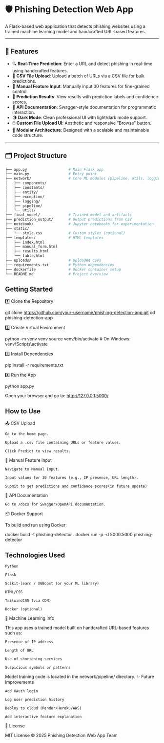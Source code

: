 # 🛡️ Phishing Detection Web App

A Flask-based web application that detects phishing websites using a trained machine learning model and handcrafted URL-based features.

---

## 📌 Features

- 🔍 **Real-Time Prediction**: Enter a URL and detect phishing in real-time using handcrafted features.
- 📄 **CSV File Upload**: Upload a batch of URLs via a CSV file for bulk predictions.
- 🧠 **Manual Feature Input**: Manually input 30 features for fine-grained control.
- 🧾 **Prediction Results**: View results with prediction labels and confidence scores.
- 📘 **API Documentation**: Swagger-style documentation for programmatic interaction.
- 🌗 **Dark Mode**: Clean professional UI with light/dark mode support.
- 🖱️ **Custom File Upload UI**: Aesthetic and responsive "Browse" button.
- 📁 **Modular Architecture**: Designed with a scalable and maintainable code structure.

---

## 🗂️ Project Structure

```bash
├── app.py                   # Main Flask app
├── main.py                  # Entry point
├── network/                 # Core ML modules (pipeline, utils, logging, etc.)
│   ├── components/
│   ├── constants/
│   ├── entity/
│   ├── exception/
│   ├── logging/
│   ├── pipeline/
│   └── utils/
├── final_model/             # Trained model and artifacts
├── prediction_output/       # Output predictions from CSV
├── notebook/                # Jupyter notebooks for experimentation
├── static/
│   └── style.css            # Custom styles (optional)
├── templates/               # HTML templates
│   ├── index.html
│   ├── manual_form.html
│   ├── results.html
│   └── table.html
├── uploads/                 # Uploaded CSVs
├── requirements.txt         # Python dependencies
├── dockerfile               # Docker container setup
└── README.md                # Project overview

```

## Getting Started
1️⃣ Clone the Repository

git clone https://github.com/your-username/phishing-detection-app.git
cd phishing-detection-app

2️⃣ Create Virtual Environment

python -m venv venv
source venv/bin/activate  # On Windows: venv\Scripts\activate

3️⃣ Install Dependencies

pip install -r requirements.txt

4️⃣ Run the App

python app.py

Open your browser and go to: http://127.0.0.1:5000/
## How to Use
📤 CSV Upload

    Go to the home page.

    Upload a .csv file containing URLs or feature values.

    Click Predict to view results.

🧠 Manual Feature Input

    Navigate to Manual Input.

    Input values for 30 features (e.g., IP presence, URL length).

    Submit to get predictions and confidence scores(in future update)

📘 API Documentation

    Go to /docs for Swagger/OpenAPI documentation.

📦 Docker Support

To build and run using Docker:

docker build -t phishing-detector .
docker run -p -d 5000:5000 phishing-detector

## Technologies Used

    Python

    Flask

    Scikit-learn / XGBoost (or your ML library)

    HTML/CSS

    TailwindCSS (via CDN)

    Docker (optional)

🤖 Machine Learning Info

This app uses a trained model built on handcrafted URL-based features such as:

    Presence of IP address

    Length of URL

    Use of shortening services

    Suspicious symbols or patterns

Model training code is located in the network/pipeline/ directory.
✨ Future Improvements

    Add OAuth login

    Log user prediction history

    Deploy to cloud (Render/Heroku/AWS)

    Add interactive feature explanation

📜 License

MIT License © 2025 Phishing Detection Web App Team